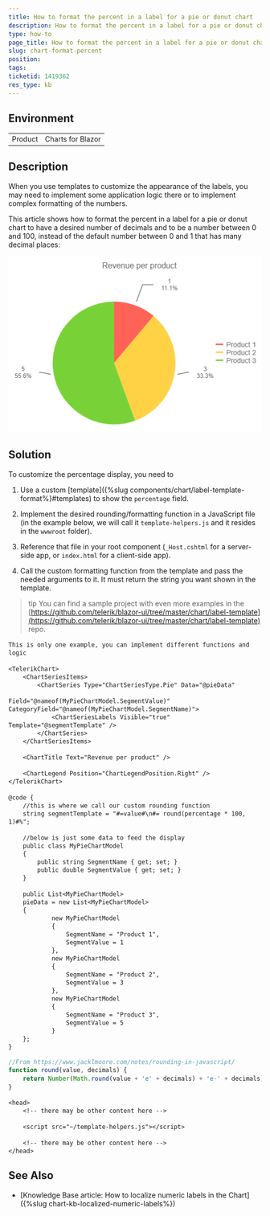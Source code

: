```yaml
---
title: How to format the percent in a label for a pie or donut chart
description: How to format the percent in a label for a pie or donut chart.
type: how-to
page_title: How to format the percent in a label for a pie or donut chart
slug: chart-format-percent
position: 
tags: 
ticketid: 1419362
res_type: kb
---
```


## Environment
<table>
    <tbody>
	    <tr>
	    	<td>Product</td>
	    	<td>Charts for Blazor</td>
	    </tr>
    </tbody>
</table>


## Description
When you use templates to customize the appearance of the labels, you may need to implement some application logic there or to implement complex formatting of the numbers.

This article shows how to format the percent in a label for a pie or donut chart to have a desired number of decimals and to be a number between 0 and 100, instead of the default number between 0 and 1 that has many decimal places:

![](images/pie-chart-formatted-percent.png)

## Solution
To customize the percentage display, you need to

1. Use a custom [template]({%slug components/chart/label-template-format%}#templates) to show the `percentage` field.

2. Implement the desired rounding/formatting function in a JavaScript file (in the example below, we will call it `template-helpers.js` and it resides in the `wwwroot` folder).

3. Reference that file in your root component (`_Host.cshtml` for a server-side app, or `index.html` for a client-side app).

4. Call the custom formatting function from the template and pass the needed arguments to it. It must return the string you want shown in the template.
 

>tip You can find a sample project with even more examples in the [https://github.com/telerik/blazor-ui/tree/master/chart/label-template](https://github.com/telerik/blazor-ui/tree/master/chart/label-template) repo.


````Razor
This is only one example, you can implement different functions and logic

<TelerikChart>
    <ChartSeriesItems>
        <ChartSeries Type="ChartSeriesType.Pie" Data="@pieData"
                            Field="@nameof(MyPieChartModel.SegmentValue)" CategoryField="@nameof(MyPieChartModel.SegmentName)">
            <ChartSeriesLabels Visible="true" Template="@segmentTemplate" />
        </ChartSeries>
    </ChartSeriesItems>

    <ChartTitle Text="Revenue per product" />

    <ChartLegend Position="ChartLegendPosition.Right" />
</TelerikChart>

@code {
    //this is where we call our custom rounding function
    string segmentTemplate = "#=value#\n#= round(percentage * 100, 1)#%";

    //below is just some data to feed the display
    public class MyPieChartModel
    {
        public string SegmentName { get; set; }
        public double SegmentValue { get; set; }
    }

    public List<MyPieChartModel>
    pieData = new List<MyPieChartModel>
    {
            new MyPieChartModel
            {
                SegmentName = "Product 1",
                SegmentValue = 1
            },
            new MyPieChartModel
            {
                SegmentName = "Product 2",
                SegmentValue = 3
            },
            new MyPieChartModel
            {
                SegmentName = "Product 3",
                SegmentValue = 5
            }
    };
}
````
````JavaScript
//From https://www.jacklmoore.com/notes/rounding-in-javascript/
function round(value, decimals) {
	return Number(Math.round(value + 'e' + decimals) + 'e-' + decimals);
}
````
````Index
<head>
    <!-- there may be other content here -->
    
	<script src="~/template-helpers.js"></script>
	
	<!-- there may be other content here -->
</head>
````

## See Also

  * [Knowledge Base article: How to localize numeric labels in the Chart]({%slug chart-kb-localized-numeric-labels%})

